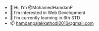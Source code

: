 - 👋 Hi, I’m @MohamedHamdanP
- 👀 I’m interested in Web Development
- 🌱 I’m currently learning in 6th STD
- 📫 hamdanpalakkathodi2010@gmail.com

<!---
MohamedHamdanP/MohamedHamdanP is a ✨ special ✨ repository because its `README.md` (this file) appears on your GitHub profile.
You can click the Preview link to take a look at your changes.
--->

